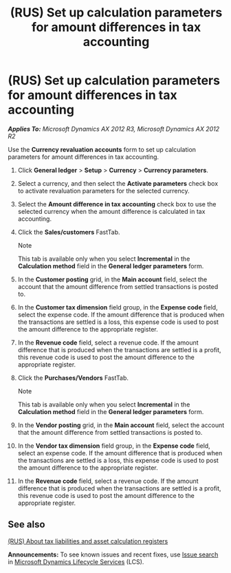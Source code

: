 ﻿---
title: (RUS) Set up calculation parameters for amount differences in tax accounting
TOCTitle: (RUS) Set up calculation parameters for amount differences in tax accounting
ms:assetid: 43b7f5ae-703d-4d39-973c-7bbf724ba9bc
ms:mtpsurl: https://technet.microsoft.com/en-us/library/JJ923412(v=AX.60)
ms:contentKeyID: 52075372
ms.date: 04/18/2014
mtps_version: v=AX.60
f1_keywords:
- exchange adjustment
- amount differences
- calculation parameters
- set up calculation parameters
---

# (RUS) Set up calculation parameters for amount differences in tax accounting 


_**Applies To:** Microsoft Dynamics AX 2012 R3, Microsoft Dynamics AX 2012 R2_

Use the **Currency revaluation accounts** form to set up calculation parameters for amount differences in tax accounting.

1.  Click **General ledger** \> **Setup** \> **Currency** \> **Currency parameters**.

2.  Select a currency, and then select the **Activate parameters** check box to activate revaluation parameters for the selected currency.

3.  Select the **Amount difference in tax accounting** check box to use the selected currency when the amount difference is calculated in tax accounting.

4.  Click the **Sales/customers** FastTab.
    

    > [!NOTE]
    > <P>This tab is available only when you select <STRONG>Incremental</STRONG> in the <STRONG>Calculation method</STRONG> field in the <STRONG>General ledger parameters</STRONG> form.</P>



5.  In the **Customer posting** grid, in the **Main account** field, select the account that the amount difference from settled transactions is posted to.

6.  In the **Customer tax dimension** field group, in the **Expense code** field, select the expense code. If the amount difference that is produced when the transactions are settled is a loss, this expense code is used to post the amount difference to the appropriate register.

7.  In the **Revenue code** field, select a revenue code. If the amount difference that is produced when the transactions are settled is a profit, this revenue code is used to post the amount difference to the appropriate register.

8.  Click the **Purchases/Vendors** FastTab.
    

    > [!NOTE]
    > <P>This tab is available only when you select <STRONG>Incremental</STRONG> in the <STRONG>Calculation method</STRONG> field in the <STRONG>General ledger parameters</STRONG> form.</P>



9.  In the **Vendor posting** grid, in the **Main account** field, select the account that the amount difference from settled transactions is posted to.

10. In the **Vendor tax dimension** field group, in the **Expense code** field, select an expense code. If the amount difference that is produced when the transactions are settled is a loss, this expense code is used to post the amount difference to the appropriate register.

11. In the **Revenue code** field, select a revenue code. If the amount difference that is produced when the transactions are settled is a profit, this revenue code is used to post the amount difference to the appropriate register.

## See also

[(RUS) About tax liabilities and asset calculation registers](rus-about-tax-liabilities-and-asset-calculation-registers.md)

  
**Announcements:** To see known issues and recent fixes, use [Issue search](http://go.microsoft.com/fwlink/?linkid=389258) in [Microsoft Dynamics Lifecycle Services](http://go.microsoft.com/fwlink/?linkid=306505) (LCS).

